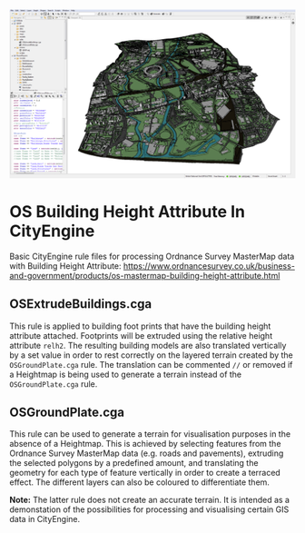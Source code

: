 ![OS Building Height in CityEngine](images/OS_Building_Height_In_CityEngine.png)

# OS Building Height Attribute In CityEngine
Basic CityEngine rule files for processing Ordnance Survey MasterMap data with Building Height Attribute:
https://www.ordnancesurvey.co.uk/business-and-government/products/os-mastermap-building-height-attribute.html

## OSExtrudeBuildings.cga
This rule is applied to building foot prints that have the building height attribute attached. Footprints will be extruded using the relative height attribute `relh2`. The resulting building models are also translated vertically by a set value in order to rest correctly on the layered terrain created by the `OSGroundPlate.cga` rule. The translation can be commented `//` or removed if a Heightmap is being used to generate a terrain instead of the `OSGroundPlate.cga` rule.

## OSGroundPlate.cga
This rule can be used to generate a terrain for visualisation purposes in the absence of a Heightmap. This is achieved by selecting features from the Ordnance Survey MasterMap data (e.g. roads and pavements), extruding the selected polygons by a predefined amount, and translating the geometry for each type of feature vertically in order to create a terraced effect. The different layers can also be coloured to differentiate them.

**Note:** The latter rule does not create an accurate terrain. It is intended as a demonstation of the possibilities for processing and visualising certain GIS data in CityEngine.